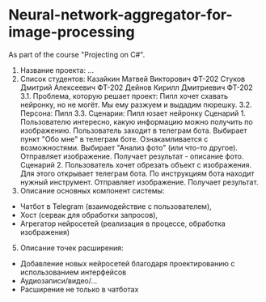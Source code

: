 # Neural-network-aggregator-for-image-processing
As part of the course "Projecting on C#".
1. Название проекта: ...
2. Список студентов:
Казайкин Матвей Викторович ФТ-202
Стуков Дмитрий Алексеевич ФТ-202
Дейнов Кирилл Дмитриевич ФТ-202
3.1. Проблема, которую решает проект: Пипл хочет схавать нейронку, но не могёт. Мы ему разжуем и выдадим пюрешку.
3.2. Персона: Пипл
3.3. Сценарии: Пипл юзает нейронку
  Сценарий 1.
    Пользователю интересно, какую информацию можно получить по изображению.
    Пользователь заходит в телеграм бота.
    Выбирает пункт "Обо мне" в телеграм боте.
    Ознакамливается с возможностями.
    Выбирает "Анализ фото" (или что-то другое).
    Отправляет изображение.
    Получает результат - описание фото.
  Сценарий 2.
    Пользователь хочет обрезать объект с изображения.
    Для этого открывает телеграм бота.
    По инструкциям бота находит нужный инструмент.
    Отправляет изображение.
    Получает результат.
4. Описание основных компонент системы:
- Чатбот в Telegram (взаимодействие с пользователем), 
- Хост (сервак для обработки запросов),
- Агрегатор нейросетей (реализация в процессе, обработка изображения)
5. Описание точек расширения:
- Добавление новых нейросетей благодаря проектированию с использованием интерфейсов
- Аудиозаписи/видео/...
- Расширение не только в чатботах
